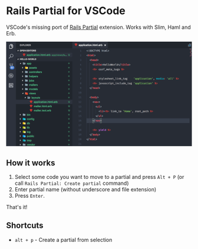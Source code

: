 # Rails Partial for VSCode

VSCode's missing port of [Rails Partial](https://github.com/wesf90/rails-partial) extension. Works with Slim, Haml and Erb.

![Demo](https://raw.githubusercontent.com/atipugin/vscode-rails-partial/master/images/demo.gif)

## How it works

1. Select some code you want to move to a partial and press `Alt + P` (or call `Rails Partial: Create partial` command)
2. Enter partial name (without underscore and file extension)
3. Press `Enter`.

That's it!

## Shortcuts

* `alt + p` - Create a partial from selection
